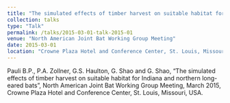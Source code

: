 ```yaml
---
title: "The simulated effects of timber harvest on suitable habitat for Indiana and northern long-eared bats"
collection: talks
type: "Talk"
permalink: /talks/2015-03-01-talk-2015-01
venue: "North American Joint Bat Working Group Meeting"
date: 2015-03-01
location: "Crowne Plaza Hotel and Conference Center, St. Louis, Missouri"
---
```


Pauli B.P., P.A. Zollner, G.S. Haulton, G. Shao and G. Shao, “The simulated effects of timber harvest on suitable habitat for Indiana and northern long-eared bats”, North American Joint Bat Working Group Meeting, March 2015, Crowne Plaza Hotel and Conference Center, St. Louis, Missouri, USA.
